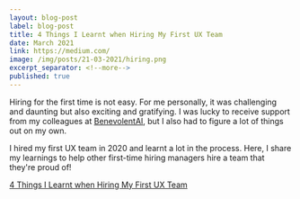 ```yaml
---
layout: blog-post
label: blog-post
title: 4 Things I Learnt when Hiring My First UX Team
date: March 2021
link: https://medium.com/
image: /img/posts/21-03-2021/hiring.png
excerpt_separator: <!--more-->
published: true
---
```


Hiring for the first time is not easy. For me personally, it was challenging and daunting but also exciting and gratifying. I was lucky to receive support from my colleagues at <a href="https://www.benevolent.com/">BenevolentAI</a>, but I also had to figure a lot of things out on my own.

I hired my first UX team in 2020 and learnt a lot in the process. Here, I share my learnings to help other first-time hiring managers hire a team that they're proud of!

<!--more-->

[4 Things I Learnt when Hiring My First UX Team](https://medium.com/)
